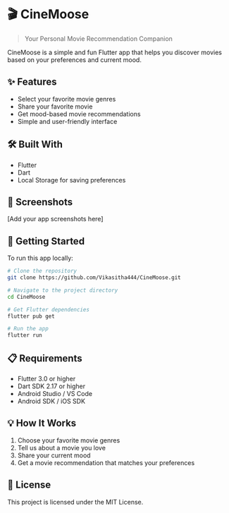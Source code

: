 # 🎬 CineMoose

> Your Personal Movie Recommendation Companion

CineMoose is a simple and fun Flutter app that helps you discover movies based on your preferences and current mood.

## ✨ Features

- Select your favorite movie genres
- Share your favorite movie
- Get mood-based movie recommendations
- Simple and user-friendly interface

## 🛠️ Built With

- Flutter
- Dart
- Local Storage for saving preferences

## 📱 Screenshots

[Add your app screenshots here]

## 🚀 Getting Started

To run this app locally:

```bash
# Clone the repository
git clone https://github.com/Vikasitha444/CineMoose.git

# Navigate to the project directory
cd CineMoose

# Get Flutter dependencies
flutter pub get

# Run the app
flutter run
```

## 📋 Requirements

- Flutter 3.0 or higher
- Dart SDK 2.17 or higher
- Android Studio / VS Code
- Android SDK / iOS SDK

## 💡 How It Works

1. Choose your favorite movie genres
2. Tell us about a movie you love
3. Share your current mood
4. Get a movie recommendation that matches your preferences

## 📝 License

This project is licensed under the MIT License.
